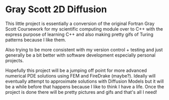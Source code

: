# Gray Scott 2D Diffusion

This little project is essentially a conversion of the original Fortran Gray Scott Coursework for my scientific computing module over to C++ with the express purpose of learning C++ and also making pretty gifs of Turing patterns because I like them.

Also trying to be more consistent with my version control + testing and just generally be a bit better with software development especially personal projects.

Hopefully this project will be a jumping off point for more advanced numerical PDE solutions using FEM and FireDrake (maybe?).
Ideally will eventually attempt to approximate solutions with Diffusion Models but it will be a while before that happens because I like to think I have a life. Once the project is done there will be pretty pictures and gifs and that's all I need!